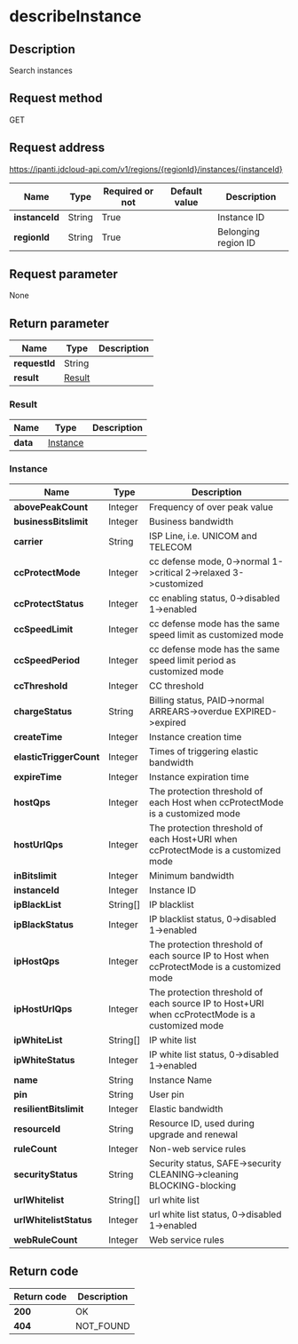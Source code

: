 # describeInstance


## Description
Search instances

## Request method
GET

## Request address
https://ipanti.jdcloud-api.com/v1/regions/{regionId}/instances/{instanceId}

|Name|Type|Required or not|Default value|Description|
|---|---|---|---|---|
|**instanceId**|String|True||Instance ID|
|**regionId**|String|True||Belonging region ID|

## Request parameter
None


## Return parameter
|Name|Type|Description|
|---|---|---|
|**requestId**|String||
|**result**|[Result](##Result)||


### <a name="Result">Result</a>
|Name|Type|Description|
|---|---|---|
|**data**|[Instance](##Instance)||
### <a name="Instance">Instance</a>
|Name|Type|Description|
|---|---|---|
|**abovePeakCount**|Integer|Frequency of over peak value|
|**businessBitslimit**|Integer|Business bandwidth|
|**carrier**|String|ISP Line, i.e. UNICOM and TELECOM|
|**ccProtectMode**|Integer|cc defense mode, 0->normal  1->critical  2->relaxed  3->customized|
|**ccProtectStatus**|Integer|cc enabling status, 0->disabled  1->enabled|
|**ccSpeedLimit**|Integer|cc defense mode has the same speed limit as customized mode|
|**ccSpeedPeriod**|Integer|cc defense mode has the same speed limit period as customized mode|
|**ccThreshold**|Integer|CC threshold|
|**chargeStatus**|String|Billing status, PAID->normal  ARREARS->overdue  EXPIRED->expired|
|**createTime**|Integer|Instance creation time|
|**elasticTriggerCount**|Integer|Times of triggering elastic bandwidth|
|**expireTime**|Integer|Instance expiration time|
|**hostQps**|Integer|The protection threshold of each Host when ccProtectMode is a customized mode|
|**hostUrlQps**|Integer|The protection threshold of each Host+URI when ccProtectMode is a customized mode|
|**inBitslimit**|Integer|Minimum bandwidth|
|**instanceId**|Integer|Instance ID|
|**ipBlackList**|String[]|IP blacklist|
|**ipBlackStatus**|Integer|IP blacklist status, 0->disabled  1->enabled|
|**ipHostQps**|Integer|The protection threshold of each source IP to Host when ccProtectMode is a customized mode|
|**ipHostUrlQps**|Integer|The protection threshold of each source IP to Host+URI when ccProtectMode is a customized mode|
|**ipWhiteList**|String[]|IP white list|
|**ipWhiteStatus**|Integer|IP white list status, 0->disabled  1->enabled|
|**name**|String|Instance Name|
|**pin**|String|User pin|
|**resilientBitslimit**|Integer|Elastic bandwidth|
|**resourceId**|String|Resource ID, used during upgrade and renewal|
|**ruleCount**|Integer|Non-web service rules|
|**securityStatus**|String|Security status, SAFE->security  CLEANING->cleaning  BLOCKING-blocking|
|**urlWhitelist**|String[]|url white list|
|**urlWhitelistStatus**|Integer|url white list status, 0->disabled  1->enabled|
|**webRuleCount**|Integer|Web service rules|

## Return code
|Return code|Description|
|---|---|
|**200**|OK|
|**404**|NOT_FOUND|
